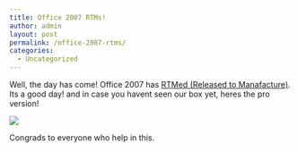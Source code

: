 ```yaml
---
title: Office 2007 RTMs!
author: admin
layout: post
permalink: /office-2007-rtms/
categories:
  - Uncategorized
---
```

Well, the day has come! Office 2007 has [RTMed (Released to Manafacture)][1]. Its a good day!&nbsp;and in case you havent seen our box yet, heres the pro version!&nbsp;

![][2]

Congrads to everyone who help in this.

 [1]: http://blogs.msdn.com/jensenh/archive/2006/11/06/office-2007-released-to-manufacturing.aspx
 [2]: http://static.flickr.com/117/290622165_c44e12344a_m.jpg